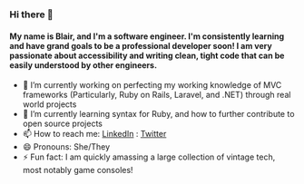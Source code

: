 ### Hi there 👋

#### My name is Blair, and I'm a software engineer. I'm consistently learning and have grand goals to be a professional developer soon! I am very passionate about accessibility and writing clean, tight code that can be easily understood by other engineers.

- 🔭 I’m currently working on perfecting my working knowledge of MVC frameworks (Particularly, Ruby on Rails, Laravel, and .NET) through real world projects
- 🌱 I’m currently learning syntax for Ruby, and how to further contribute to open source projects
- 📫 How to reach me: [LinkedIn](https://www.linkedin.com/in/blairreynolds4) : [Twitter](https://www.twitter.com/sooshmeow)
- 😄 Pronouns: She/They
- ⚡ Fun fact: I am quickly amassing a large collection of vintage tech, most notably game consoles!
